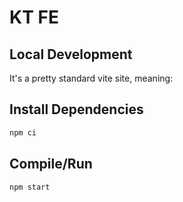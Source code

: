# KT FE

## Local Development
It's a pretty standard vite site, meaning:

## Install Dependencies
```sh
npm ci
```

## Compile/Run
```sh
npm start
```
